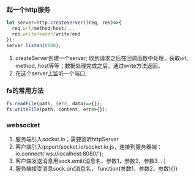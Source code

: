 ### 起一个http服务
```javascript
let server=http.createServer((req, res)=>{
  req.url/method/host/...
  res.writeHeader/write/end
});
server.listen(8080);

```
1. createServer创建一个server;
  收到请求之后在回调函数中处理，获取url, method, host等等；数据处理完成之后，通过write方法返回。
2. 在这个server上监听一个端口;

### fs的常用方法
```javascript
fs.readFile(path, (err, data)=>{});
fs.writeFile(path, content, err=>{});
```

### websocket
1. 服务端引入socket.io；需要监听httpServer
2. 客户端引入ip:port/socket.io/socket.io.js，连接到服务器端：io.connect('ws://localhost:8080/');
3. 客户端发送消息用sock.emit(消息名，参数1，参数2，参数3....)
4. 服务端接受消息sock.on(消息名， function(参数1，参数2，参数){})
